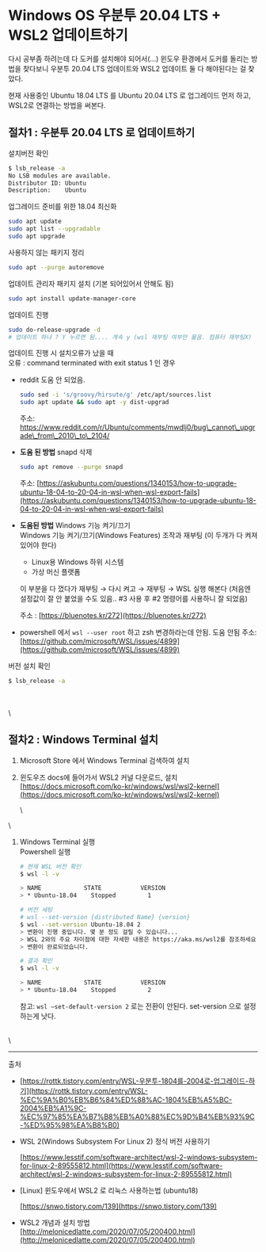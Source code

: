 # Windows OS 우분투 20.04 LTS + WSL2 업데이트하기

다시 공부좀 하려는데 다 도커를 설치해야 되어서(...) 윈도우 환경에서 도커를 돌리는 방법을 찾다보니 우분투 20.04 LTS 업데이트와 WSL2 업데이트 둘 다 해야된다는 걸 찾았다.

현재 사용중인 Ubuntu 18.04 LTS 를 Ubuntu 20.04 LTS 로 업그레이드 먼저 하고, WSL2로 연결하는 방법을 써본다.

## 절차1 : 우분투 20.04 LTS 로 업데이트하기

설치버전 확인

```bash
$ lsb_release -a
No LSB modules are available.
Distributor ID: Ubuntu
Description:    Ubuntu
```

업그레이드 준비를 위한 18.04 최신화

```bash
sudo apt update
sudo apt list --upgradable
sudo apt upgrade
```

사용하지 않는 패키지 정리

```bash
sudo apt --purge autoremove
```

업데이트 관리자 패키지 설치 (기본 되어있어서 안해도 됨)

```bash
sudo apt install update-manager-core
```

업데이트 진행

```bash
sudo do-release-upgrade -d
# 업데이트 하냐 ? Y 누르면 됨.... 계속 y (wsl 재부팅 여부만 물음. 컴퓨터 재부팅X)
```

업데이트 진행 시 설치오류가 났을 때\
오류 : command terminated with exit status 1 인 경우

*   reddit 도움 안 되었음.

    ```bash
    sudo sed -i 's/groovy/hirsute/g' /etc/apt/sources.list
    sudo apt update && sudo apt -y dist-upgrad
    ```

    주소: https://www.reddit.com/r/Ubuntu/comments/mwdlj0/bug\_cannot\_upgrade\_from\_2010\_to\_2104/
*   **도움 된 방법** snapd 삭제

    ```bash
    sudo apt remove --purge snapd
    ```

    주소: [https://askubuntu.com/questions/1340153/how-to-upgrade-ubuntu-18-04-to-20-04-in-wsl-when-wsl-export-fails](https://askubuntu.com/questions/1340153/how-to-upgrade-ubuntu-18-04-to-20-04-in-wsl-when-wsl-export-fails)
*   **도움된 방법** Windows 기능 켜기/끄기\
    Windows 기능 켜기/끄기(Windows Features) 조작과 재부팅 (이 두개가 다 켜져 있어야 한다)

    * Linux용 Windows 하위 시스템
    * 가상 머신 플랫폼

    이 부분을 다 껐다가 재부팅 → 다시 켜고 → 재부팅 → WSL 실행 해본다 (처음엔 설정값이 잘 안 붙었을 수도 있음.. #3 사용 후 #2 명령어를 사용하니 잘 되었음)

    주소 : [https://bluenotes.kr/272](https://bluenotes.kr/272)
* powershell 에서 `wsl --user root` 하고 zsh 변경하라는데 안됨. 도움 안됨 주소: [https://github.com/microsoft/WSL/issues/4899](https://github.com/microsoft/WSL/issues/4899)

버전 설치 확인

```bash
$ lsb_release -a
```

\
\
\


## 절차2 : Windows Terminal 설치

1. Microsoft Store 에서 Windows Terminal 검색하여 설치
2.  윈도우즈 docs에 들어가서 WSL2 커널 다운로드, 설치\
    [https://docs.microsoft.com/ko-kr/windows/wsl/wsl2-kernel](https://docs.microsoft.com/ko-kr/windows/wsl/wsl2-kernel)

    \


\


1.  Windows Terminal 실행\
    Powershell 실행

    ```bash
    # 현재 WSL 버전 확인
    $ wsl -l -v

    > NAME            STATE           VERSION
    > * Ubuntu-18.04    Stopped         1

    # 버전 세팅
    # wsl --set-version {distributed Name} {version}
    $ wsl --set-version Ubuntu-18.04 2
    > 변환이 진행 중입니다. 몇 분 정도 걸릴 수 있습니다...
    > WSL 2와의 주요 차이점에 대한 자세한 내용은 https://aka.ms/wsl2를 참조하세요
    > 변환이 완료되었습니다.

    # 결과 확인
    $ wsl -l -v

    > NAME            STATE           VERSION
    > * Ubuntu-18.04    Stopped         2
    ```

    참고: `wsl —set-default-version 2` 로는 전환이 안된다. set-version 으로 설정하는게 낫다.

\
\


***

출처

* [https://rottk.tistory.com/entry/WSL-우분투-1804를-2004로-업그레이드-하기](https://rottk.tistory.com/entry/WSL-%EC%9A%B0%EB%B6%84%ED%88%AC-1804%EB%A5%BC-2004%EB%A1%9C-%EC%97%85%EA%B7%B8%EB%A0%88%EC%9D%B4%EB%93%9C-%ED%95%98%EA%B8%B0)
*   WSL 2(Windows Subsystem For Linux 2) 정식 버전 사용하기

    [https://www.lesstif.com/software-architect/wsl-2-windows-subsystem-for-linux-2-89555812.html](https://www.lesstif.com/software-architect/wsl-2-windows-subsystem-for-linux-2-89555812.html)
*   \[Linux] 윈도우에서 WSL2 로 리눅스 사용하는법 (ubuntu18)

    [https://snwo.tistory.com/139](https://snwo.tistory.com/139)
* WSL2 개념과 설치 방법 [http://melonicedlatte.com/2020/07/05/200400.html](http://melonicedlatte.com/2020/07/05/200400.html)
